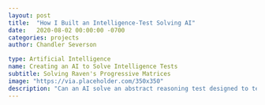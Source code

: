 ```yaml
---
layout: post
title:  "How I Built an Intelligence-Test Solving AI"
date:   2020-08-02 00:00:00 -0700
categories: projects
author: Chandler Severson

type: Artificial Intelligence
name: Creating an AI to Solve Intelligence Tests
subtitle: Solving Raven's Progressive Matrices
image: "https://via.placeholder.com/350x350"
description: "Can an AI solve an abstract reasoning test designed to test non-verbal intelligence? Well... mine can! Check out my process of implementing an AI to solve the Raven's Progressive Matrices for my Knowledge Based AI class."
---
```

